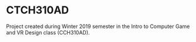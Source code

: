 # CTCH310AD
Project created during Winter 2019 semester in the Intro to Computer Game and VR Design class (CCH310AD).
